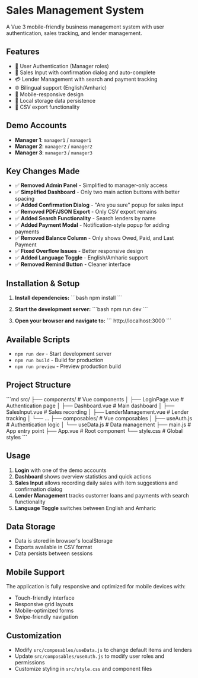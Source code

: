 # Sales Management System

A Vue 3 mobile-friendly business management system with user authentication, sales tracking, and lender management.

## Features

- 🔐 User Authentication (Manager roles)
- 🛒 Sales Input with confirmation dialog and auto-complete
- 💳 Lender Management with search and payment tracking
- 🌐 Bilingual support (English/Amharic)
- 📱 Mobile-responsive design
- 💾 Local storage data persistence
- 📄 CSV export functionality

## Demo Accounts

- **Manager 1**: `manager1` / `manager1`
- **Manager 2**: `manager2` / `manager2`
- **Manager 3**: `manager3` / `manager3`

## Key Changes Made

- ✅ **Removed Admin Panel** - Simplified to manager-only access
- ✅ **Simplified Dashboard** - Only two main action buttons with better spacing
- ✅ **Added Confirmation Dialog** - "Are you sure" popup for sales input
- ✅ **Removed PDF/JSON Export** - Only CSV export remains
- ✅ **Added Search Functionality** - Search lenders by name
- ✅ **Added Payment Modal** - Notification-style popup for adding payments
- ✅ **Removed Balance Column** - Only shows Owed, Paid, and Last Payment
- ✅ **Fixed Overflow Issues** - Better responsive design
- ✅ **Added Language Toggle** - English/Amharic support
- ✅ **Removed Remind Button** - Cleaner interface

## Installation & Setup

1. **Install dependencies:**
   \`\`\`bash
   npm install
   \`\`\`

2. **Start the development server:**
   \`\`\`bash
   npm run dev
   \`\`\`

3. **Open your browser and navigate to:**
   \`\`\`
   http://localhost:3000
   \`\`\`

## Available Scripts

- `npm run dev` - Start development server
- `npm run build` - Build for production
- `npm run preview` - Preview production build

## Project Structure

\`\`\`md
src/
├── components/          # Vue components
│   ├── LoginPage.vue   # Authentication page
│   ├── Dashboard.vue   # Main dashboard
│   ├── SalesInput.vue  # Sales recording
│   ├── LenderManagement.vue # Lender tracking
│   └── ...
├── composables/        # Vue composables
│   ├── useAuth.js     # Authentication logic
│   └── useData.js     # Data management
├── main.js            # App entry point
├── App.vue            # Root component
└── style.css          # Global styles
\`\`\`

## Usage

1. **Login** with one of the demo accounts
2. **Dashboard** shows overview statistics and quick actions
3. **Sales Input** allows recording daily sales with item suggestions and confirmation dialog
4. **Lender Management** tracks customer loans and payments with search functionality
5. **Language Toggle** switches between English and Amharic

## Data Storage

- Data is stored in browser's localStorage
- Exports available in CSV format
- Data persists between sessions

## Mobile Support

The application is fully responsive and optimized for mobile devices with:
- Touch-friendly interface
- Responsive grid layouts
- Mobile-optimized forms
- Swipe-friendly navigation

## Customization

- Modify `src/composables/useData.js` to change default items and lenders
- Update `src/composables/useAuth.js` to modify user roles and permissions
- Customize styling in `src/style.css` and component files
